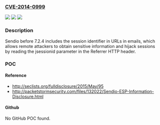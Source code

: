 ### [CVE-2014-0999](https://cve.mitre.org/cgi-bin/cvename.cgi?name=CVE-2014-0999)
![](https://img.shields.io/static/v1?label=Product&message=n%2Fa&color=blue)
![](https://img.shields.io/static/v1?label=Version&message=n%2Fa&color=blue)
![](https://img.shields.io/static/v1?label=Vulnerability&message=n%2Fa&color=brighgreen)

### Description

Sendio before 7.2.4 includes the session identifier in URLs in emails, which allows remote attackers to obtain sensitive information and hijack sessions by reading the jsessionid parameter in the Referrer HTTP header.

### POC

#### Reference
- http://seclists.org/fulldisclosure/2015/May/95
- http://packetstormsecurity.com/files/132022/Sendio-ESP-Information-Disclosure.html

#### Github
No GitHub POC found.

